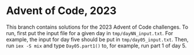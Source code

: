 Advent of Code, 2023
====================

This branch contains solutions for the 2023 Advent of Code challenges. To run, first put the input file for a given day in `tmp/dayNN_input.txt`. For example, the input for day five should be put in `tmp/day05_input.txt`. Then, run `iex -S mix` and type `Day05.part1()` to, for example, run part 1 of day 5.
